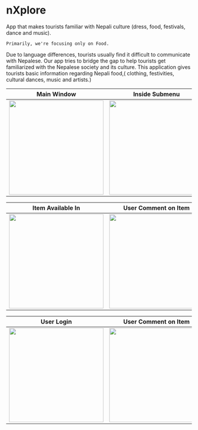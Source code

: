 # nXplore
App that makes tourists familiar with Nepali culture (dress, food, festivals, dance and music).

    Primarily, we're focusing only on Food.
  
Due to language differences, tourists usually find it difficult to communicate with Nepalese. Our app tries to bridge the gap to help tourists get familiarized with the Nepalese society and its culture. This application gives tourists basic information regarding Nepali food,( clothing, festivities, cultural dances, music and artists.)


 Main Window               |  Inside Submenu           | Inside Item View
:-------------------------:|:-------------------------:|:-------------------------:
<img src="https://github.com/codeezer/nXplore/blob/master/graphics/frame-070.jpg" width="256">  |  <img src="https://github.com/codeezer/nXplore/blob/master/graphics/frame-099.jpg" width="256"> | <img src="https://github.com/codeezer/nXplore/blob/master/graphics/frame-143.jpg" width="256">

 Item Available In         |  User Comment on Item     | Menu Drawer
:-------------------------:|:-------------------------:|:-------------------------:
<img src="https://github.com/codeezer/nXplore/blob/master/graphics/frame-173.jpg" width="256">  |  <img src="https://github.com/codeezer/nXplore/blob/master/graphics/frame-198.jpg" width="256"> | <img src="https://github.com/codeezer/nXplore/blob/master/graphics/frame-229.jpg" width="256">


 User Login                |  User Comment on Item     | Glossary(DICT.)
:-------------------------:|:-------------------------:|:-------------------------:
<img src="https://github.com/codeezer/nXplore/blob/master/graphics/frame-285.jpg" width="256">  |  <img src="https://github.com/codeezer/nXplore/blob/master/graphics/frame-501.jpg" width="256"> | <img src="https://github.com/codeezer/nXplore/blob/master/graphics/frame-607.jpg" width="256">

